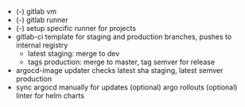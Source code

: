 * (-) gitlab vm
* (-) gitlab runner
* (-) setup specific runner for projects
* gitlab-ci template for staging and production branches, pushes to internal registry
    - latest staging: merge to dev
    - tags production: merge to master, tag semver for release
* argocd-image updater checks latest sha staging, latest semver production
* sync argocd manually for updates
(optional) argo rollouts
(optional) linter for helm charts
